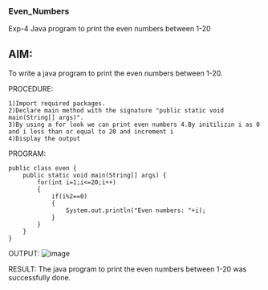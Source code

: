 ### Even_Numbers
Exp-4 Java program to print the even numbers between 1-20

## AIM:
To write a java program to print the even numbers between 1-20.

PROCEDURE:
~~~
1)Import required packages.
2)Declare main method with the signature "public static void main(String[] args)".
3)By using a for look we can print even numbers 4.By initilizin i as 0 and i less than or equal to 20 and increment i
4)Display the output
~~~
PROGRAM:
~~~
public class even {
    public static void main(String[] args) {
        for(int i=1;i<=20;i++)
        {
            if(i%2==0)
            {
                System.out.println("Even numbers: "+i);
            }
        }
    }
}
~~~
OUTPUT:
![image](https://github.com/SdMdZahi7/Even_Numbers/assets/94187572/a2d7f7d8-b14e-4c76-aa49-fc1ae7866989)

RESULT:
The java program to print the even numbers between 1-20 was successfully done.

